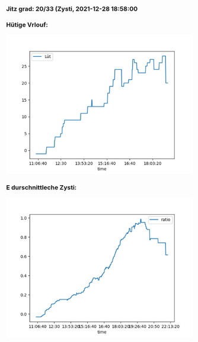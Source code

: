 ### Jitz grad: 20/33 (Zysti, 2021-12-28 18:58:00

### Hütige Vrlouf:
![Graph](Today.png)

### E durschnittleche Zysti:
![Graph](Zysti.png)